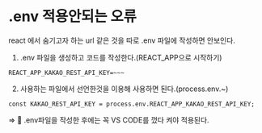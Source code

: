#  .env 적용안되는 오류

react 에서 숨기고자 하는 url 같은 것을 따로 .env 파일에 작성하면 안보인다.

 

1. .env 파일을 생성하고 코드를 작성한다.(REACT_APP으로 시작하기)
```
REACT_APP_KAKAO_REST_API_KEY=~~~
```
 

2. 사용하는 파일에서 선언한것을 이용해 사용하면 된다.(process.env.~)

 ```
 const KAKAO_REST_API_KEY = process.env.REACT_APP_KAKAO_REST_API_KEY;
 ```

=>
🔷 .env파일을 작성한 후에는 꼭 VS CODE를 껐다 켜야 적용된다.
